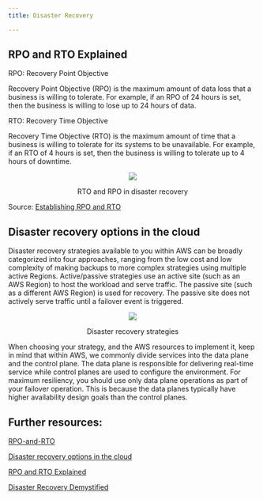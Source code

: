 ```yaml
---
title: Disaster Recovery

---
```


## RPO and RTO Explained

RPO: Recovery Point Objective

Recovery Point Objective (RPO) is the maximum amount of data loss that a business is willing to tolerate. For example, if an RPO of 24 hours is set, then the business is willing to lose up to 24 hours of data.

RTO: Recovery Time Objective

Recovery Time Objective (RTO) is the maximum amount of time that a business is willing to tolerate for its systems to be unavailable. For example, if an RTO of 4 hours is set, then the business is willing to tolerate up to 4 hours of downtime.

<div>
<div align="center"><img src="https://d2908q01vomqb2.cloudfront.net/972a67c48192728a34979d9a35164c1295401b71/2022/05/31/ClouldOps_913_1.png" /></div>
<div><p align="center">RTO and RPO in disaster recovery 
</p></div>
</div>

Source:  [Establishing RPO and RTO ](https://aws.amazon.com/blogs/mt/establishing-rpo-and-rto-targets-for-cloud-applications/)


## Disaster recovery options in the cloud

Disaster recovery strategies available to you within AWS can be broadly categorized into four approaches, ranging from the low cost and low complexity of making backups to more complex strategies using multiple active Regions. Active/passive strategies use an active site (such as an AWS Region) to host the workload and serve traffic. The passive site (such as a different AWS Region) is used for recovery. The passive site does not actively serve traffic until a failover event is triggered.

<div>
<div align="center"><img src={require('@site/static/img/Disaster-recovery-strategie.png').default} /></div>
<div><p align="center">Disaster recovery strategies</p></div>
</div>

When choosing your strategy, and the AWS resources to implement it, keep in mind that within AWS, we commonly divide services into the data plane and the control plane. The data plane is responsible for delivering real-time service while control planes are used to configure the environment. For maximum resiliency, you should use only data plane operations as part of your failover operation. This is because the data planes typically have higher availability design goals than the control planes.

## Further resources:

[RPO-and-RTO](https://aws.amazon.com/blogs/mt/establishing-rpo-and-rto-targets-for-cloud-applications/)


[Disaster recovery options in the cloud](https://docs.aws.amazon.com/whitepapers/latest/disaster-recovery-workloads-on-aws/disaster-recovery-options-in-the-cloud.html)

[RPO and RTO Explained](https://youtu.be/rD3nBaS3OG4)

[Disaster Recovery Demystified](https://youtu.be/wgvq9y8wwNQ)